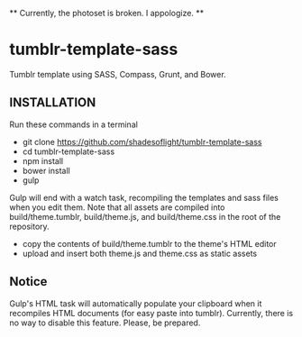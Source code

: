 ** Currently, the photoset is broken.  I appologize.  **

tumblr-template-sass
====================

Tumblr template using SASS, Compass, Grunt, and Bower.

## INSTALLATION
Run these commands in a terminal
 - git clone https://github.com/shadesoflight/tumblr-template-sass
 - cd tumblr-template-sass
 - npm install
 - bower install
 - gulp

Gulp will end with a watch task, recompiling the templates and sass files when you edit them.
Note that all assets are compiled into build/theme.tumblr, build/theme.js, and build/theme.css in the root of the repository.

 - copy the contents of build/theme.tumblr to the theme's HTML editor
 - upload and insert both theme.js and theme.css as static assets


## Notice
Gulp's HTML task will automatically populate your clipboard when it recompiles HTML documents (for easy paste into tumblr).
Currently, there is no way to disable this feature.  Please, be prepared.
